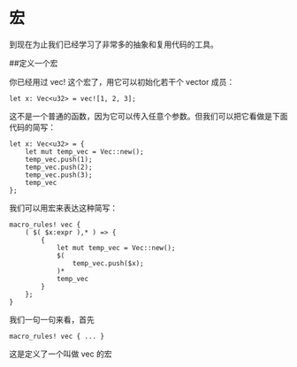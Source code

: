宏
===

到现在为止我们已经学习了非常多的抽象和复用代码的工具。

##定义一个宏

你已经用过 vec! 这个宏了，用它可以初始化若干个 vector 成员：

    let x: Vec<u32> = vec![1, 2, 3];

这不是一个普通的函数，因为它可以传入任意个参数。但我们可以把它看做是下面代码的简写：

    let x: Vec<u32> = {
        let mut temp_vec = Vec::new();
        temp_vec.push(1);
        temp_vec.push(2);
        temp_vec.push(3);
        temp_vec
    };

我们可以用宏来表达这种简写：

    macro_rules! vec {
        ( $( $x:expr ),* ) => {
            {
                let mut temp_vec = Vec::new();
                $(
                    temp_vec.push($x);
                )*
                temp_vec
            }
        };
    }

我们一句一句来看，首先

    macro_rules! vec { ... }

这是定义了一个叫做 vec 的宏
